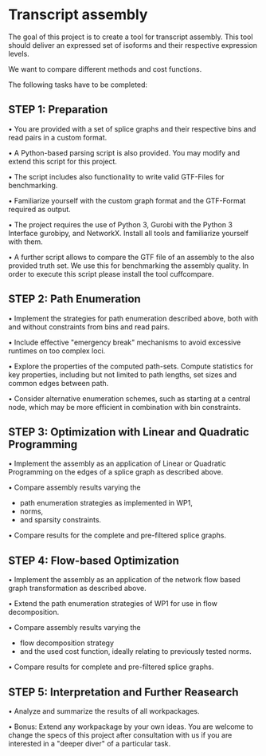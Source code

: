 # Transcript assembly

The goal of this project is to create a tool for transcript assembly. 
This tool should deliver an expressed set of isoforms and their respective expression levels.

We want to compare different methods and cost functions.

The following tasks have to be completed:

## STEP 1: Preparation

• You are provided with a set of splice graphs and their respective bins and read pairs in a custom format.

• A Python-based parsing script is also provided. You may modify and extend this script for this project.

• The script includes also functionality to write valid GTF-Files for benchmarking.

• Familiarize yourself with the custom graph format and the GTF-Format required as output.

• The project requires the use of Python 3, Gurobi with the Python 3 Interface gurobipy, and NetworkX.
Install all tools and familiarize yourself with them.

• A further script allows to compare the GTF file of an assembly to the also provided truth set. We use this
for benchmarking the assembly quality. In order to execute this script please install the tool cuffcompare.

## STEP 2: Path Enumeration

• Implement the strategies for path enumeration described above, both with and without constraints from
bins and read pairs.

• Include effective "emergency break" mechanisms to avoid excessive runtimes on too complex loci.

• Explore the properties of the computed path-sets. Compute statistics for key properties, including but
not limited to path lengths, set sizes and common edges between path.

• Consider alternative enumeration schemes, such as starting at a central node, which may be more efficient
in combination with bin constraints.

## STEP 3: Optimization with Linear and Quadratic Programming

• Implement the assembly as an application of Linear or Quadratic Programming on the edges of a splice
graph as described above.

• Compare assembly results varying the
  - path enumeration strategies as implemented in WP1,
  - norms,
  - and sparsity constraints.

• Compare results for the complete and pre-filtered splice graphs.

## STEP 4: Flow-based Optimization

• Implement the assembly as an application of the network flow based graph transformation as described above.

• Extend the path enumeration strategies of WP1 for use in flow decomposition.

• Compare assembly results varying the

  - flow decomposition strategy
  - and the used cost function, ideally relating to previously tested norms.

• Compare results for complete and pre-filtered splice graphs.

## STEP 5: Interpretation and Further Reasearch

• Analyze and summarize the results of all workpackages.

• Bonus: Extend any workpackage by your own ideas. You are welcome to change the specs of this project
after consultation with us if you are interested in a "deeper diver" of a particular task.


